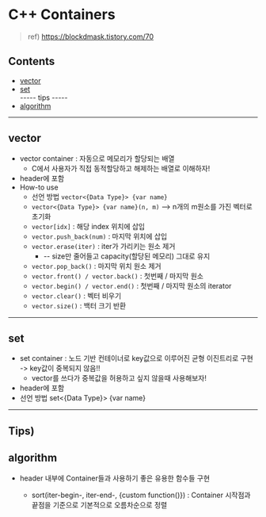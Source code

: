# C++ Containers
> ref) https://blockdmask.tistory.com/70
## Contents
- [vector](#vector)
- [set](#set)
<br>----- tips -----
- [algorithm](#algorithm)

---

## vector
-   vector container 
: 자동으로 메모리가 할당되는 배열
    - C에서 사용자가 직접 동적할당하고 해제하는 배열로 이해하자!
-   <vector> header에 포함
-   How-to use
    -   선언 방법 `vector<{Data Type}> {var name}`
    -   `vector<{Data Type}> {var name}(n, m)`    --> n개의 m원소를 가진 벡터로 초기화
    -   `vector[idx]` : <tab>해당 index 위치에 삽입
    -   `vector.push_back(num)` : 마지막 위치에 삽입
    -   `vector.erase(iter)` : iter가 가리키는 원소 제거
        - -- size만 줄어들고 capacity(할당된 메모리) 그대로 유지
    -   `vector.pop_back()` : 마지막 위치 원소 제거
    -   `vector.front() / vector.back()`  : 첫번째 / 마지막 원소
    -   `vector.begin() / vector.end()`   : 첫번째 / 마지막 원소의 iterator
    -   `vector.clear()`  : 벡터 비우기
    -   `vector.size()`   : 백터 크기 반환

---

## set
-   set container : 노드 기반 컨테이너로 key값으로 이루어진 균형 이진트리로 구현 -> key값이 중복되지 않음!!
    - vector를 쓰다가 중복값을 허용하고 싶지 않을때 사용해보자!
-   <set> header에 포함
-   선언 방법 set<{Data Type}> {var name}

---

## Tips)
## algorithm
-   <algorithm> header 내부에 Container들과 사용하기 좋은 유용한 함수들 구현
    - sort(iter-begin-, iter-end-, {custom function()}) : Container 시작점과 끝점을 기준으로 기본적으로 오름차순으로 정렬